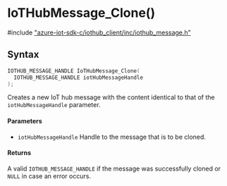 # IoTHubMessage_Clone()

\#include ["azure-iot-sdk-c/iothub_client/inc/iothub_message.h"](../iot-c-ref-iothub-message-h.md)  

## Syntax

```C
IOTHUB_MESSAGE_HANDLE IoTHubMessage_Clone(
  IOTHUB_MESSAGE_HANDLE	iotHubMessageHandle
);

```

Creates a new IoT hub message with the content identical to that of the `iotHubMessageHandle` parameter.

#### Parameters
* `iotHubMessageHandle` Handle to the message that is to be cloned.

#### Returns
A valid `IOTHUB_MESSAGE_HANDLE` if the message was successfully cloned or `NULL` in case an error occurs.

